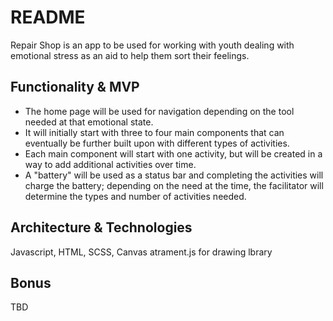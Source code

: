 # README
Repair Shop is an app to be used for working with youth dealing with emotional stress as an aid to help them sort their feelings.

## Functionality & MVP

- The home page will be used for navigation depending on the tool needed at that emotional state.
- It will initially start with three to four main components that can eventually be further built upon with different types of activities.
- Each main component will start with one activity, but will be created in a way to add additional activities over time.
- A "battery" will be used as a status bar and completing the activities will charge the battery; depending on the need at the time, the facilitator will determine the types and number of activities needed.

<!-- ## Wireframe
https://wireframe.cc/vIcqqJ -->

## Architecture & Technologies
Javascript, HTML, SCSS, Canvas
atrament.js for drawing lbrary
<!-- D3.js -->

## Bonus
TBD

